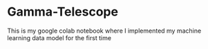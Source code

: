 # Gamma-Telescope
This is my google colab notebook where I implemented my machine learning data model for the first time
